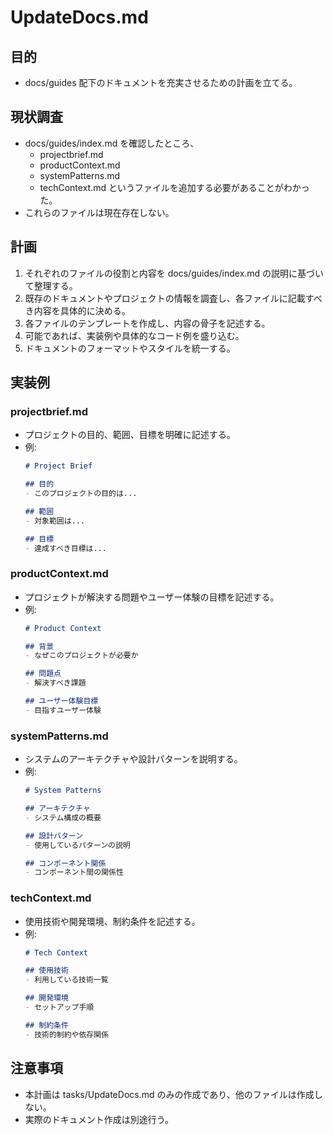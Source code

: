 # UpdateDocs.md

## 目的

- docs/guides 配下のドキュメントを充実させるための計画を立てる。

## 現状調査

- docs/guides/index.md を確認したところ、
  - projectbrief.md
  - productContext.md
  - systemPatterns.md
  - techContext.md
 というファイルを追加する必要があることがわかった。
- これらのファイルは現在存在しない。

## 計画

1. それぞれのファイルの役割と内容を docs/guides/index.md の説明に基づいて整理する。
2. 既存のドキュメントやプロジェクトの情報を調査し、各ファイルに記載すべき内容を具体的に決める。
3. 各ファイルのテンプレートを作成し、内容の骨子を記述する。
4. 可能であれば、実装例や具体的なコード例を盛り込む。
5. ドキュメントのフォーマットやスタイルを統一する。

## 実装例

### projectbrief.md

- プロジェクトの目的、範囲、目標を明確に記述する。
- 例:
  ```markdown
  # Project Brief

  ## 目的
  - このプロジェクトの目的は...

  ## 範囲
  - 対象範囲は...

  ## 目標
  - 達成すべき目標は...
  ```

### productContext.md

- プロジェクトが解決する問題やユーザー体験の目標を記述する。
- 例:
  ```markdown
  # Product Context

  ## 背景
  - なぜこのプロジェクトが必要か

  ## 問題点
  - 解決すべき課題

  ## ユーザー体験目標
  - 目指すユーザー体験
  ```

### systemPatterns.md

- システムのアーキテクチャや設計パターンを説明する。
- 例:
  ```markdown
  # System Patterns

  ## アーキテクチャ
  - システム構成の概要

  ## 設計パターン
  - 使用しているパターンの説明

  ## コンポーネント関係
  - コンポーネント間の関係性
  ```

### techContext.md

- 使用技術や開発環境、制約条件を記述する。
- 例:
  ```markdown
  # Tech Context

  ## 使用技術
  - 利用している技術一覧

  ## 開発環境
  - セットアップ手順

  ## 制約条件
  - 技術的制約や依存関係
  ```

## 注意事項

- 本計画は tasks/UpdateDocs.md のみの作成であり、他のファイルは作成しない。
- 実際のドキュメント作成は別途行う。
